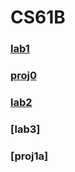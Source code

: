 # CS61B
### [lab1](https://github.com/miraclezhou/cs61b/tree/master/lab1)
### [proj0](https://github.com/miraclezhou/cs61b/tree/master/proj0)
### [lab2](https://github.com/miraclezhou/cs61b/tree/master/lab2)
### [lab3]
### [proj1a]
